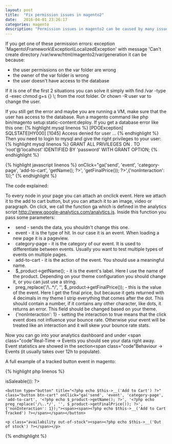 ```yaml
---
layout: post
title:  "Fix permission issues in magento2"
date:   2016-04-01 23:26:17
categories: magento
description: "Permission issues in magento2 can be caused by many issues, here is a few ways to solve them."
---
```

If you get one of these permission errors: <span class="code">exception 'Magento\Framework\Exception\LocalizedException' with message 'Can't create directory /var/www/html/magento2/var/generation</span> it can be because:
<ul class="cool-bullet lists">
<li>the user permissions on the var folder are wrong</li>
<li>the owner of the var folder is wrong</li>
<li>the user doesn't have access to the database</li>
</ul>
If it is one of the first 2 situations you can solve it simply with <span class="code">find /var -type d -exec chmod g+s {} \;</span> from the root folder. Or <span class="code">chown -R user var</span> to change the user. 

If you still get the error and maybe you are running a VM, make sure that the user has access to the database. Run a magento command like <span class="code">php bin/magento setup:static-content:deploy</span>. If you get a database error like this one: 
{% highlight mysql linenos %}
[PDOException]                                                                          
  SQLSTATE[HY000] [1045] Access denied for user ...
{% endhighlight %}
Then you need to login to mysql and give the right privileges to your user:
{% highlight mysql linenos %}
GRANT ALL PRIVILEGES ON *.* TO 'root'@'localhost' IDENTIFIED BY 'password' WITH GRANT OPTION;
{% endhighlight %}

{% highlight javascript linenos %}
onClick="ga('send', 'event', 'category-page', 'add-to-cart', '<?php echo $_product->getName(); ?>', '<?php echo preg_replace('/\..*/', '', $_product->getFinalPrice()); ?>',{'nonInteraction': 1});"
{% endhighlight %}

The code explained:

To every node in your page you can attach an onclick event. Here we attach it to the add to cart button, but you can attach it to an image, video or paragraph. On click, we call the <span class="code">function ga</span> which is defined in the analytics script <span class="code">http://www.google-analytics.com/analytics.js</span>. Inside this function you pass some parameters:

<ul class="cool-bullet lists">
<li>&nbsp; send - sends the data, you shouldn't change this one.</li>
<li>&nbsp; event - it is the type of hit. In our case it is an event. When loading a new page it is a pageview.</li>
<li>&nbsp; category-page - it is the category of our event. It is used to differentiate between events. Usually you want to test multiple types of events on multiple pages.</li>
<li>&nbsp; add-to-cart - it is the action of the event. You should use a meaningful name.</li>
<li>&nbsp; $_product->getName(); - it is the event's label. Here I use the name of the product. Depending on your theme configuration you should change it, or you can just use a string.</li>
<li>&nbsp; preg_replace('/\..*/', '', $_product->getFinalPrice()); - this is the value of the event. Here I get the final price, but because it gets returned with 4 decimals in my theme I strip everything that comes after the dot. This should contain a number, if it contains any other character, like dots, it returns an error. This field should be changed based on your theme.</li>
<li>&nbsp; {'nonInteraction': 1} - setting the interaction to true means that the click event does not influence your bounce rate. Otherwise your event will be treated like an interaction and it will skew your bounce rate stats.</li>
</ul>

Now you can go into your analytics dashboard and under <span class="code"Real-Time -> Events</span> you should see your data right away. Event statistics are showed in the section<span class="code"Behaviour -> Events</span> (it usually takes over 12h to populate).

A full example of a tracked button event in magento:

{% highlight php linenos %}
<?php if($_product->isSaleable()): ?>
    <button type="button" title="<?php echo $this->__('Add to Cart') ?>" class="button btn-cart" onClick="ga('send', 'event', 'category-page', 'add-to-cart', '<?php echo $_product->getName(); ?>', '<?php echo preg_replace('/\..*/', '', $_product->getFinalPrice()); ?>',{'nonInteraction': 1});"><span><span><?php echo $this->__('Add to Cart Tracked') ?></span></span></button>
<?php else: ?>
    <p class="availability out-of-stock"><span><?php echo $this->__('Out of stock') ?></span></p>
<?php endif; ?>
{% endhighlight %}

